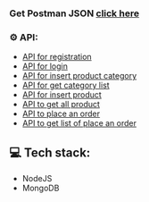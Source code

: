 ###  Get Postman JSON  [click here](https://www.getpostman.com/collections/d86e2992d11159dc4ffc)

### ⚙ API:
- [API for registration](https://ancient-badlands-93061.herokuapp.com/registration)
- [API for login](https://ancient-badlands-93061.herokuapp.com/login)
- [API for insert product category](https://ancient-badlands-93061.herokuapp.com/category)
- [API for get category list](https://ancient-badlands-93061.herokuapp.com/)
- [API for insert product](https://ancient-badlands-93061.herokuapp.com/product)
- [API to get all product](https://ancient-badlands-93061.herokuapp.com/product)
- [API to place an order](https://ancient-badlands-93061.herokuapp.com/order)
- [API to get list of place an order](https://ancient-badlands-93061.herokuapp.com/order)

## 💻 Tech stack:
- NodeJS
- MongoDB
